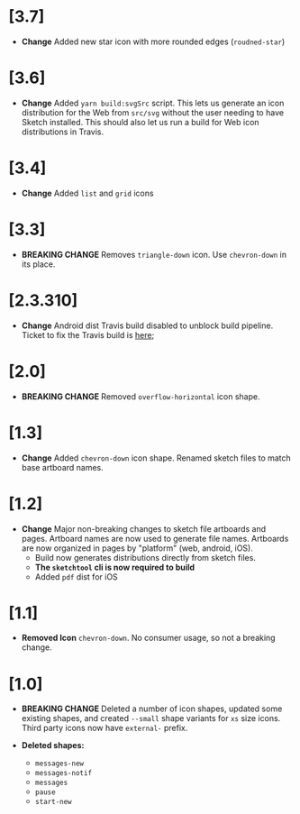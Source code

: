 # [3.7]

- **Change** Added new star icon with more rounded edges (`roudned-star`)

# [3.6]

- **Change** Added `yarn build:svgSrc` script. This lets us generate an icon distribution for the Web from `src/svg` without the user needing to have Sketch installed. This should also let us run a build for Web icon distributions in Travis.

# [3.4]

- **Change** Added `list` and `grid` icons

# [3.3]

- **BREAKING CHANGE** Removes `triangle-down` icon. Use `chevron-down` in its place.

# [2.3.310]

- **Change** Android dist Travis build disabled to unblock build pipeline.
  Ticket to fix the Travis build is [here](https://meetup.atlassian.net/browse/ICONS-3);

# [2.0]

- **BREAKING CHANGE** Removed `overflow-horizontal` icon shape.

# [1.3]

- **Change** Added `chevron-down` icon shape. Renamed sketch files to match base
  artboard names.

# [1.2]

- **Change** Major non-breaking changes to sketch file artboards and pages.
  Artboard names are now used to generate file names. Artboards are now organized
  in pages by "platform" (web, android, iOS).
	- Build now generates distributions directly from sketch files.
	- **The `sketchtool` cli is now required to build**
	- Added `pdf` dist for iOS

# [1.1]

- **Removed Icon** `chevron-down`. No consumer usage, so not a breaking change.

# [1.0]

- **BREAKING CHANGE** Deleted a number of icon shapes, updated some existing shapes,
  and created `--small` shape variants for `xs` size icons. Third party icons now
  have `external-` prefix.

- **Deleted shapes:**
	- `messages-new`
	- `messages-notif`
	- `messages`
	- `pause`
	- `start-new`
